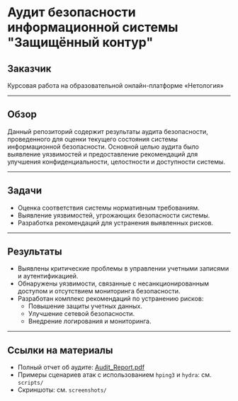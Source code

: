 # Аудит безопасности информационной системы "Защищённый контур"

## Заказчик
Курсовая работа на образовательной онлайн-платформе «Нетология»

---

## Обзор
Данный репозиторий содержит результаты аудита безопасности, проведенного для оценки текущего состояния системы информационной безопасности. Основной целью аудита было выявление уязвимостей и предоставление рекомендаций для улучшения конфиденциальности, целостности и доступности системы.

---

## Задачи
- Оценка соответствия системы нормативным требованиям.
- Выявление уязвимостей, угрожающих безопасности системы.
- Разработка рекомендаций для устранения выявленных рисков.

---

## Результаты
- Выявлены критические проблемы в управлении учетными записями и аутентификацией.
- Обнаружены уязвимости, связанные с несанкционированным доступом и отсутствием мониторинга безопасности.
- Разработан комплекс рекомендаций по устранению рисков:
  - Повышение защиты учетных данных.
  - Улучшение сетевой безопасности.
  - Внедрение логирования и мониторинга.

---

## Ссылки на материалы
- Полный отчет об аудите: [Audit_Report.pdf](./Audit_Report.pdf)
- Примеры сценариев атак с использованием `hping3` и `hydra`: см. `scripts/`
- Скриншоты: см. `screenshots/`
